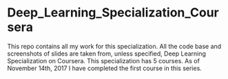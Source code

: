 # Deep_Learning_Specialization_Coursera

This repo contains all my work for this specialization. All the code base and screenshots of slides are taken from, unless specified, Deep Learning Specialization on Coursera.
This specialization has 5 courses. As of November 14th, 2017 I have completed the first course in this series. 
